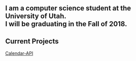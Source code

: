 ---
---

<h2 alig="center'>About Me</h2>

<img class="img-circle" src="Me_square.jpg" width="200"> 

I am a computer science student at the University of Utah.  
I will be graduating in the Fall of 2018.

## Current Projects

[Calendar-API](https://github.com/justinbushy/node-calendar-api)


